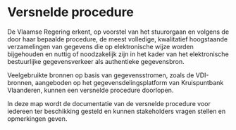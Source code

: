 # Versnelde procedure

De Vlaamse Regering erkent, op voorstel van het stuurorgaan en volgens de door haar bepaalde procedure, de meest volledige, kwalitatief hoogstaande verzamelingen van gegevens die op elektronische wijze worden bijgehouden en nuttig of noodzakelijk zijn in het kader van het elektronische bestuurlijke gegevensverkeer als authentieke gegevensbron.

Veelgebruikte bronnen op basis van gegevensstromen, zoals de VDI-bronnen, aangeboden op het gegevensdelingsplatform van Kruispuntbank Vlaanderen, kunnen een versnelde procedure doorlopen.

In deze map wordt de documentatie van de versnelde procedure voor iedereen ter beschikking gesteld en kunnen stakeholders vragen stellen en opmerkingen geven.

